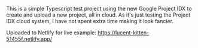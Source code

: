 This is a simple Typescript test project using the new Google Project IDX to create and upload a new project, all in cloud. As it's just testing the Project IDX cloud system, I have not spent extra time making it look fancier. 

Uploaded to Netlify for live example: https://lucent-kitten-51455f.netlify.app/
